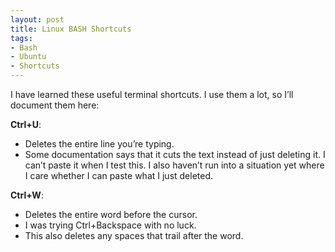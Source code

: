 ```yaml
---
layout: post
title: Linux BASH Shortcuts
tags:
- Bash
- Ubuntu
- Shortcuts
---
```


I have learned these useful terminal shortcuts. I use them a lot, so I’ll document them here:

**Ctrl+U**:
- Deletes the entire line you’re typing.
- Some documentation says that it cuts the text instead of just deleting it. I can’t paste it when I test this. I also haven’t run into a situation yet where I care whether I can paste what I just deleted.

**Ctrl+W**:
- Deletes the entire word before the cursor.
- I was trying Ctrl+Backspace with no luck.
- This also deletes any spaces that trail after the word.
